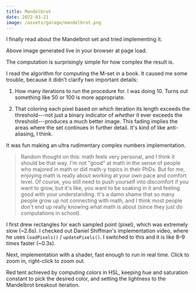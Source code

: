 ```yaml
---
title: Mandelbrot
date: 2022-03-21
image: /assets/garage/mandelbrot.png
---
```



<style>
    /* TODO: See whether we can just remove and let the vanilla one work. */
    .custom-full-width {
        width: calc(100vw - 10px);
        position: relative;
        left: 50%;
        right: 50%;
        margin-left: -50vw;
        margin-right: -50vw;
    }
</style>

I finally read about the Mandelbrot set and tried implementing it.

<script defer src="{{ "/assets/lib/three-r131.min.js" | url }}"></script>
<script defer src="{{ "/assets/lib/p5-1.4.0.min.js" | url }}"></script>
<script defer src="{{ "/assets/p5js/05-mandelbrot.js" | url }}"></script>
<div id="parent" class="fig tc custom-full-width">
</div>
<p class="figcaption">
Above image generated live in your browser at page load.
</p>


The computation is surprisingly simple for how complex the result is.

I read the algorithm for computing the M-set in a book. It caused me some trouble, because it didn't clarify two important details:

1. How many iterations to run the procedure for. I was doing 10. Turns out something like 50 or 100 is more appropriate.

2. That coloring each pixel based on _which_ iteration its length exceeds the threshold---not just a binary indicator of _whether_ it ever exceeds the threshold---produces a much better image. This fading implies the areas where the set continues in further detail. It's kind of like anti-aliasing, I think.

It was fun making an ultra rudimentary complex numbers implementation.

> Random thought on this: math feels very personal, and I think it should be that way. I'm not "good" at math in the sense of people who majored in math or did math-y topics in their PhDs. But for me, enjoying math is really about working at your own pace and comfort level. Of course, you still need to push yourself into discomfort if you want to grow, but it's like, you want to be soaking in it and feeling good with your understanding. It's a damn shame that so many people grow up not connecting with math, and I think most people don't end up really knowing what math is about (since they just do computations in school).

I first drew rectangles for each sampled point (pixel), which was extremely slow (~2.6s). I checked out Daniel Shiffman's implementation video, where he uses `loadPixels()` / `updatePixels()`. I switched to this and it is like 8–9 _times_ faster (~0.3s).

Next, implementation with a shader, fast enough to run in real time. Click to zoom in, right-click to zoom out.

<script>
    const CODE_RESOURCE_PREFIX = "/assets/p5js/"
</script>
<script defer src="{{ "/assets/p5js/06-mandelbrot-shader/06-mandelbrot-shader.js" | url }}"></script>
<div id="parent2" class="fig tc custom-full-width">
</div>
<p class="figcaption">
Red tent achieved by computing colors in HSL, keeping hue and saturation constant to pick the desired color, and setting the lightness to the Mandelbrot breakout iteration.
</p>
